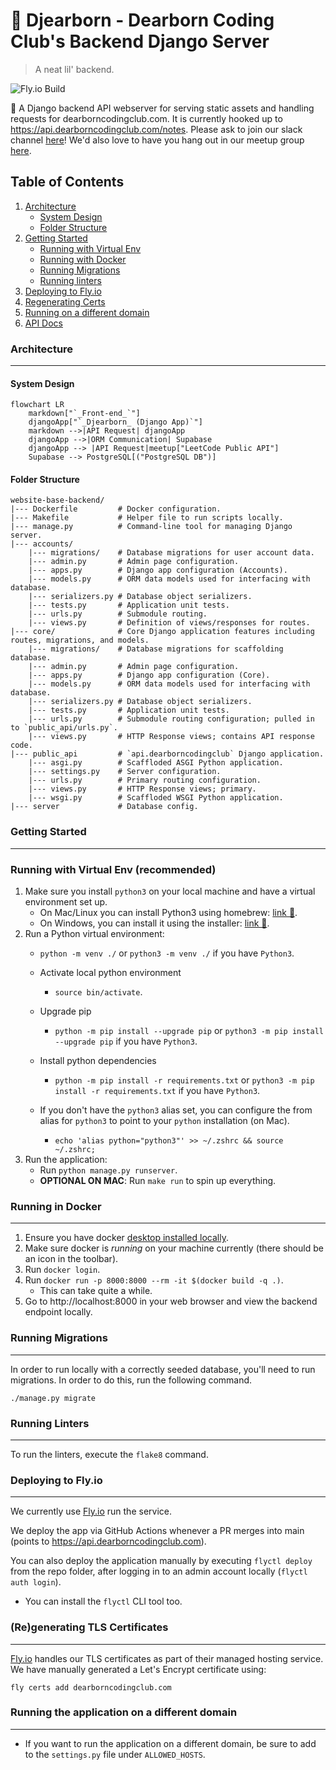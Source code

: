 # 🐍 Djearborn - Dearborn Coding Club's Backend Django Server
> A neat lil' backend.

![Fly.io Build](https://github.com/dearborn-coding-club/website-base-backend/actions/workflows/fly.yml/badge.svg)

🐍 A Django backend API webserver for serving static assets and handling requests for dearborncodingclub.com. It is currently hooked up to https://api.dearborncodingclub.com/notes. Please ask to join our slack channel [here](https://dearborncodingclub.slack.com)! We'd also love to have you hang out in our meetup group [here](https://www.meetup.com/dearborn-coding-club).

## Table of Contents
1. [Architecture](#architecture)
    * [System Design](#system-design)
    * [Folder Structure](#folder-structure)
2. [Getting Started](#getting-started)
    * [Running with Virtual Env](#running-with-virtual-env-recommended)
    * [Running with Docker](#running-in-docker)
    * [Running Migrations](#running-migrations)
    * [Running linters](#running-linters)
3. [Deploying to Fly.io](#deploying-to-flyio)
4. [Regenerating Certs](#regenerating-tls-certificates)
5. [Running on a different domain](#running-the-application-on-a-different-domain)
6. [API Docs](./docs/APIs.md)

### Architecture
---

#### System Design
```mermaid
flowchart LR
    markdown["`_Front-end_`"]
    djangoApp["`_Djearborn_ (Django App)`"]
    markdown -->|API Request| djangoApp
    djangoApp -->|ORM Communication| Supabase
    djangoApp --> |API Request|meetup["LeetCode Public API"]
    Supabase --> PostgreSQL[("PostgreSQL DB")]
```

#### Folder Structure

```
website-base-backend/
|--- Dockerfile         # Docker configuration.
|--- Makefile           # Helper file to run scripts locally.
|--- manage.py          # Command-line tool for managing Django server.
|--- accounts/
    |--- migrations/    # Database migrations for user account data.
    |--- admin.py       # Admin page configuration.
    |--- apps.py        # Django app configuration (Accounts).
    |--- models.py      # ORM data models used for interfacing with database.
    |--- serializers.py # Database object serializers.
    |--- tests.py       # Application unit tests.
    |--- urls.py        # Submodule routing.
    |--- views.py       # Definition of views/responses for routes.
|--- core/              # Core Django application features including routes, migrations, and models.
    |--- migrations/    # Database migrations for scaffolding database.
    |--- admin.py       # Admin page configuration.
    |--- apps.py        # Django app configuration (Core).
    |--- models.py      # ORM data models used for interfacing with database.
    |--- serializers.py # Database object serializers.
    |--- tests.py       # Application unit tests.
    |--- urls.py        # Submodule routing configuration; pulled in to `public_api/urls.py`.
    |--- views.py       # HTTP Response views; contains API response code.
|--- public_api         # `api.dearborncodingclub` Django application.
    |--- asgi.py        # Scaffloded ASGI Python application.
    |--- settings.py    # Server configuration.
    |--- urls.py        # Primary routing configuration.
    |--- views.py       # HTTP Response views; primary.
    |--- wsgi.py        # Scaffloded WSGI Python application.
|--- server             # Database config.
```

### Getting Started
---
### Running with Virtual Env (recommended)
1. Make sure you install `python3` on your local machine and  have a virtual environment set up.
    - On Mac/Linux you can install Python3 using homebrew: [link 🔗](https://docs.brew.sh/Homebrew-and-Python).
    - On Windows, you can install it using the installer: [link 🔗](https://www.python.org/downloads/).
2. Run a Python virtual environment:
    - `python -m venv ./` or `python3 -m venv ./` if you have `Python3`.
    - Activate local python environment
        - `source bin/activate`.
    - Upgrade pip
        - `python -m pip install --upgrade pip` or `python3 -m pip install --upgrade pip` if you have `Python3`.
    - Install python dependencies
        - `python -m pip install -r requirements.txt` or `python3 -m pip install -r requirements.txt` if you have `Python3`.
    
    - If you don't have the `python3` alias set, you can configure the from alias for `python3` to point to your `python` installation (on Mac).
        - `echo 'alias python="python3"' >> ~/.zshrc && source ~/.zshrc;`
2. Run the application:
    - Run `python manage.py runserver`.
    - __OPTIONAL ON MAC__: Run `make run` to spin up everything.

### Running in Docker
---
1. Ensure you have docker [desktop installed locally](https://www.docker.com/products/docker-desktop/).
2. Make sure docker is _running_ on your machine currently (there should be an icon in the toolbar).
3. Run `docker login`.
4. Run `docker run -p 8000:8000 --rm -it $(docker build -q .)`.
    - This can take quite a while.
5. Go to http://localhost:8000 in your web browser and view the backend endpoint locally.

### Running Migrations
---
In order to run locally with a correctly seeded database, you'll need to run migrations. In order to do this, run the following command.

`./manage.py migrate`

### Running Linters
---
To run the linters, execute the `flake8` command.

### Deploying to Fly.io
---
We currently use [Fly.io](https://fly.io) run the service.

We deploy the app via GitHub Actions whenever a PR merges into main (points to https://api.dearborncodingclub.com).
 
You can also deploy the application manually by executing `flyctl deploy` from the repo folder, after logging in to an admin account locally (`flyctl auth login`).
- You can install the `flyctl` CLI tool too.

### (Re)generating TLS Certificates
---
[Fly.io](https://fly.io) handles our TLS certificates as part of their managed hosting service. We have manually generated a Let's Encrypt certificate using:

`fly certs add dearborncodingclub.com`

### Running the application on a different domain
---
- If you want to run the application on a different domain, be sure to add to the `settings.py` file under `ALLOWED_HOSTS`.